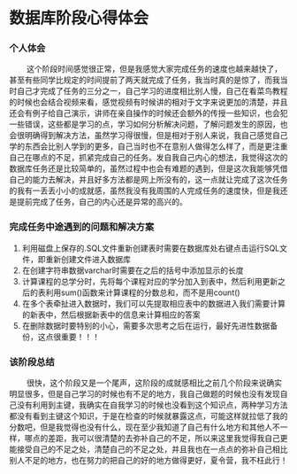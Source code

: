# 数据库阶段心得体会
### 个人体会
&nbsp;&nbsp;&nbsp;&nbsp;&nbsp;&nbsp;&nbsp;&nbsp;这个阶段时间感觉很正常，但是我感觉大家完成任务的速度也越来越快了，甚至有些同学比规定的时间提前了两天就完成了任务，我当时真的是惊了，而我当时自己才完成了任务的三分之一，自己学习的进度相比别人慢，自己在看菜鸟教程的时候也会结合视频来看，感觉视频有时候讲的相对于文字来说更加的清楚，并且还会有例子给自己演示，讲师在亲自操作的时候还会额外的传授一些知识，也会犯一些错误，这些都是学习的点，学习如何分析解决问题，了解问题发生的原因，也会很明确得到解决方法，虽然学习得很慢，但是相对于别人来说，我自己感觉自己学的东西会比别人学到的更多，自己当时也不在意别人做得怎么样了，而是更注重自己在哪点的不足，抓紧完成自己的任务。发自我自己内心的想法，我觉得这次的数据库任务还是比较简单的，虽然过程中也会有难题的遇到，但是这次我能够凭借自己的能力去解决，并且好多方法都是网上所没有的，这一点就让完成了这次任务的我有一丢丢小小的成就感，虽然我没有我周围的人完成任务的速度快，但是我还是提前完成了任务，自己的内心还是异常的高兴的。
### 完成任务中途遇到的问题和解决方案
1.	利用磁盘上保存的.SQL文件重新创建表时需要在数据库处右键点击运行SQL文件，即重新创建文件进入数据库
2.	在创建字符串数据varchar时需要在之后的括号中添加显示的长度
3.	计算课程的总学分时，先将每个课程对应的学分加入到表中，然后利用更新之后的表利用sum()函数来计算课程的分数总和，而不是用count()
4.	在多个表牵扯进入数据时，我们可以先提取相应表中的数据进入我们需要计算的新表中，然后根据新表中的信息来计算相应的答案
5.	在删除数据时要特别的小心，需要多次思考之后在运行，最好先进性数据备份，这点很重要！！！
### 该阶段总结
&nbsp;&nbsp;&nbsp;&nbsp;&nbsp;&nbsp;&nbsp;&nbsp;很快，这个阶段又是一个尾声，这阶段的成就感相比之前几个阶段来说确实明显很多，但是自己学习的时候也有不足的地方，我自己做题的时候也没有发现自己没有利用到主键，我确实在自我学习的时候也没看到这个知识点，两种学习方法都没有看到主键这个知识，于是在检查的时候就暴露这点，可能这样就拉低了我的分数吧，但是我觉得也没有什么，现在至少我知道了自己有什么地方和其他人不一样，哪点的差距，我可以很清楚的去弥补自己的不足，所以来这里我觉得我自己更能接受自己的不足之处，清楚自己的不足之处，并且我也在一点点的弥补自己相比别人不足的地方，也在努力的把自己的好的地方做得更好，夏令营，我不枉此行！
